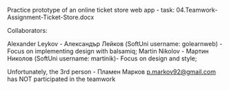Practice prototype of an online ticket store web app - task: 04.Teamwork-Assignment-Ticket-Store.docx

Collaborators:

  Alexander Leykov - Александър Лейков (SoftUni username: golearnweb) - Focus on implementing design with balsamiq;
  Martin Nikolov - Мартин Николов (SoftUni username: martinik)- Focus on design and style;
  
Unfortunately, the 3rd person - Пламен Марков	p.markov92@gmail.com has NOT participated in the teamwork
